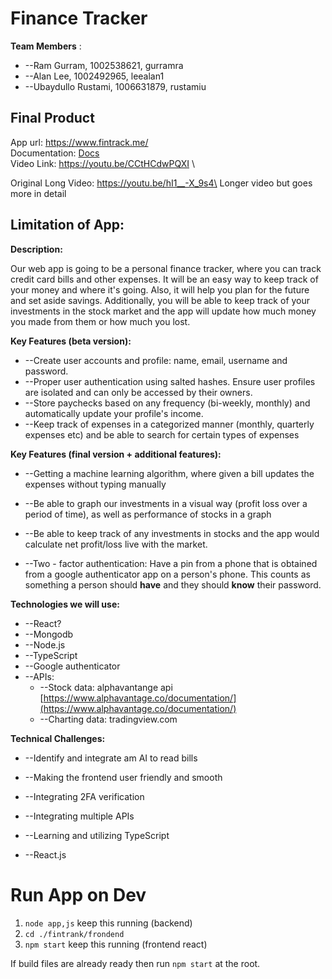 # Finance Tracker

**Team Members** :

- --Ram Gurram, 1002538621, gurramra
- --Alan Lee, 1002492965, leealan1
- --Ubaydullo Rustami, 1006631879, rustamiu

Final Product
---
App url: https://www.fintrack.me/ \
Documentation: [Docs](api/doc/README.md) \
Video Link: https://youtu.be/CCtHCdwPQXI \

Original Long Video: https://youtu.be/hI1__-X_9s4\
Longer video but goes more in detail

Limitation of App:
---

**Description:**

Our web app is going to be a personal finance tracker, where you can track credit card bills and other expenses. It will be an easy way to keep track of your money and where it&#39;s going. Also, it will help you plan for the future and set aside savings. Additionally, you will be able to keep track of your investments in the stock market and the app will update how much money you made from them or how much you lost.

**Key Features (beta version):**

- --Create user accounts and profile: name, email, username and password.
- --Proper user authentication using salted hashes. Ensure user profiles are isolated and can only be accessed by their owners.
- --Store paychecks based on any frequency (bi-weekly, monthly) and automatically update your profile&#39;s income.
- --Keep track of expenses in a categorized manner (monthly, quarterly expenses etc) and be able to search for certain types of expenses

**Key Features (final version + additional features):**

- --Getting a machine learning algorithm, where given a bill updates the expenses without typing manually

- --Be able to graph our investments in a visual way (profit loss over a period of time), as well as performance of stocks in a graph
- --Be able to keep track of any investments in stocks and the app would calculate net profit/loss live with the market.
- --Two - factor authentication: Have a pin from a phone that is obtained from a google authenticator app on a person&#39;s phone. This counts as something a person should **have** and they should **know** their password.

**Technologies we will use:**

- --React?
- --Mongodb
- --Node.js
- --TypeScript
- --Google authenticator
- --APIs:
  - --Stock data: alphavantange api [https://www.alphavantage.co/documentation/](https://www.alphavantage.co/documentation/)
  - --Charting data: tradingview.com

**Technical Challenges:**

- --Identify and integrate am AI to read bills

- --Making the frontend user friendly and smooth
- --Integrating 2FA verification
- --Integrating multiple APIs
- --Learning and utilizing TypeScript
- --React.js

# Run App on Dev

1. `node app,js` keep this running (backend)
2. `cd ./fintrank/frondend`
3. `npm start` keep this running (frontend react)

If build files are already ready then run `npm start` at the root.
